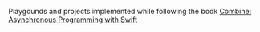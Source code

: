 Playgounds and projects implemented while following the book [Combine: Asynchronous Programming with Swift](https://www.raywenderlich.com/books/combine-asynchronous-programming-with-swift/v2.0)  
